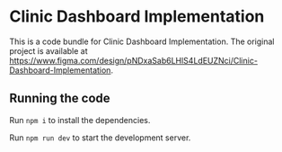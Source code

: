 
  # Clinic Dashboard Implementation

  This is a code bundle for Clinic Dashboard Implementation. The original project is available at https://www.figma.com/design/pNDxaSab6LHlS4LdEUZNci/Clinic-Dashboard-Implementation.

  ## Running the code

  Run `npm i` to install the dependencies.

  Run `npm run dev` to start the development server.
  
